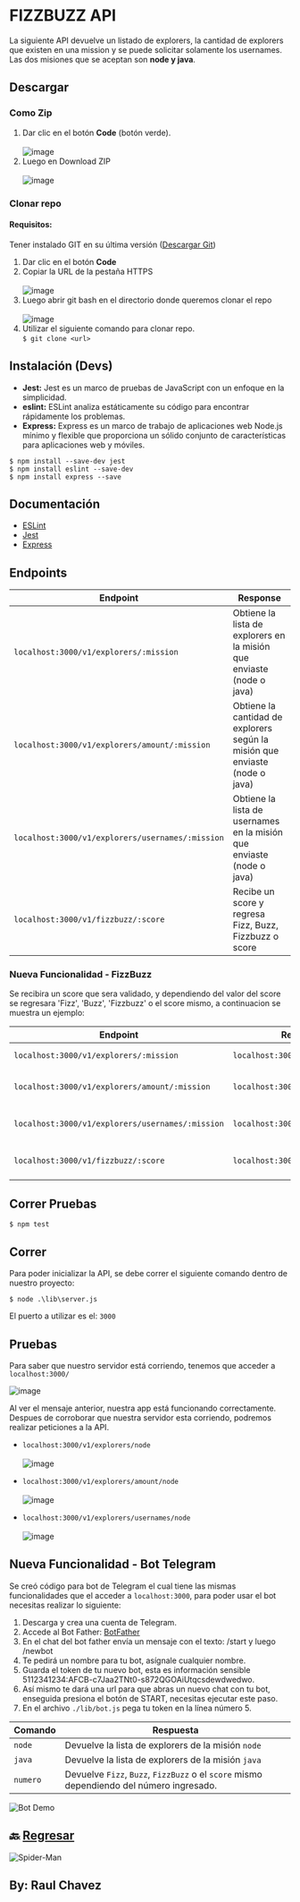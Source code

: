 # FIZZBUZZ API
La siguiente API devuelve un listado de explorers, la cantidad de explorers que existen en una mission y se puede solicitar solamente los usernames. 
Las dos misiones que se aceptan son **node y java**.

## Descargar
### Como Zip
1. Dar clic en el botón **Code** (botón verde). <br><br>
![image](https://user-images.githubusercontent.com/54995852/166087539-00642130-4945-4cb8-ba25-b39ab9c70679.png)
2. Luego en Download ZIP <br> <br>
![image](https://user-images.githubusercontent.com/54995852/166087555-66743b43-a27d-4bb1-8588-4847aa94c041.png)

### Clonar repo
#### Requisitos:
Tener instalado GIT en su última versión (<a href="https://git-scm.com/downloads" target="_blank">Descargar Git</a>)
1. Dar clic en el botón **Code**
2. Copiar la URL de la pestaña HTTPS<br> <br>
![image](https://user-images.githubusercontent.com/54995852/166087622-32797e5d-29ca-433c-8608-b6d2f5ac6482.png)
3. Luego abrir git bash en el directorio donde queremos clonar el repo<br><br>
![image](https://user-images.githubusercontent.com/54995852/166087765-ad1ce78b-85dc-412b-976f-b833a812b378.png)
5. Utilizar el siguiente comando para clonar repo.<br>
`$ git clone <url>`

## Instalación (Devs)
- **Jest:** Jest es un marco de pruebas de JavaScript con un enfoque en la simplicidad.
- **eslint:** ESLint analiza estáticamente su código para encontrar rápidamente los problemas.
- **Express:** Express es un marco de trabajo de aplicaciones web Node.js mínimo y flexible que proporciona un sólido conjunto de características para aplicaciones web y móviles.
```
$ npm install --save-dev jest
$ npm install eslint --save-dev
$ npm install express --save
```

## Documentación
- [ESLint](https://eslint.org/docs/user-guide/getting-started)
- [Jest](https://jestjs.io/es-ES/docs/getting-started)
- [Express](https://expressjs.com/en/starter/installing.html)

## Endpoints

| Endpoint                                        | Response                                                                    |
| ------------------------------------------------| ----------------------------------------------------------------------------|
| `localhost:3000/v1/explorers/:mission`          | Obtiene la lista de explorers en la misión que enviaste (node o java)       |
| `localhost:3000/v1/explorers/amount/:mission`   | Obtiene la cantidad de explorers según la misión que enviaste (node o java) |
| `localhost:3000/v1/explorers/usernames/:mission`| Obtiene la lista de usernames en la misión que enviaste (node o java)       |
| `localhost:3000/v1/fizzbuzz/:score`             | Recibe un score y regresa Fizz, Buzz, Fizzbuzz o score                      |

### Nueva Funcionalidad - FizzBuzz
Se recibira un score que sera validado, y dependiendo del valor del score se regresara 'Fizz', 'Buzz', 'Fizzbuzz' o el score mismo, a continuacion se muestra un ejemplo:	

| Endpoint                                       | Request                         | Response                       |
|------------------------------------------------| --------------------------------|--------------------------------|
|`localhost:3000/v1/explorers/:mission`          | `localhost:3000/v1/fizzbuzz/1`  | {score: 1, trick: 1}           |
|`localhost:3000/v1/explorers/amount/:mission`   | `localhost:3000/v1/fizzbuzz/3`  | {score: 3, trick: "Fizzz"}     |
|`localhost:3000/v1/explorers/usernames/:mission`| `localhost:3000/v1/fizzbuzz/5`  | {score: 5, trick: "Buzz"}      |
|`localhost:3000/v1/fizzbuzz/:score`             | `localhost:3000/v1/fizzbuzz/15` | {score: 15, trick: "Fizzbuzz"} |

## Correr Pruebas
```
$ npm test

```

## Correr
Para poder inicializar la API, se debe correr el siguiente comando dentro de nuestro proyecto: 
```
$ node .\lib\server.js
```
El puerto a utilizar es el: `3000`<br>

## Pruebas
Para saber que nuestro servidor está corriendo, tenemos que acceder a `localhost:3000/`

![image](https://user-images.githubusercontent.com/54995852/166087224-0b544de3-61f9-4ed3-b09d-7089633d44a0.png)

Al ver el mensaje anterior, nuestra app está funcionando correctamente.
Despues de corroborar que nuestra servidor esta corriendo, podremos realizar peticiones a la API.

- `localhost:3000/v1/explorers/node` <br><br>
![image](https://user-images.githubusercontent.com/54995852/166087362-9f7479ed-e720-40f7-876f-6d76341c8b55.png)

- `localhost:3000/v1/explorers/amount/node` <br><br>
![image](https://user-images.githubusercontent.com/54995852/166087391-358a4bb7-e8eb-418c-a4d6-4aa205272e0a.png)

- `localhost:3000/v1/explorers/usernames/node` <br><br>
![image](https://user-images.githubusercontent.com/54995852/166087435-5ec0abf5-6dcd-4749-8780-89bf0f1422ff.png)

## Nueva Funcionalidad - Bot Telegram
Se creó código para bot de Telegram el cual tiene las mismas funcionalidades que el acceder a `localhost:3000`, para poder usar el bot necesitas realizar lo siguiente:
1. Descarga y crea una cuenta de Telegram.
2. Accede al Bot Father: [BotFather](https://telegram.me/BotFather)
3. En el chat del bot father envía un mensaje con el texto: /start y luego /newbot
4. Te pedirá un nombre para tu bot, asígnale cualquier nombre.
5. Guarda el token de tu nuevo bot, esta es información sensible 5112341234:AFCB-c7Jaa2TNt0-s872QGOAiUtqcsdewdwedwo.
6. Así mismo te dará una url para que abras un nuevo chat con tu bot, enseguida presiona el botón de START, necesitas ejecutar este paso.
7. En el archivo `./lib/bot.js` pega tu token en la línea número 5.

| Comando  | Respuesta                                                                                 |
|----------| ------------------------------------------------------------------------------------------|
|`node`    | Devuelve la lista de explorers de la misión `node`                                        |
|`java`    | Devuelve la lista de explorers de la misión `java`                                        |
|`numero`  | Devuelve `Fizz`, `Buzz`, `FizzBuzz` o el `score` mismo dependiendo del número ingresado.  |

![Bot Demo](https://user-images.githubusercontent.com/54995852/167234476-b34ee979-dfbc-47fe-87c6-c20a9d559988.gif)

## 🔙 [Regresar](https://github.com/xXChAvE2Xx/playbook/tree/main/weekly_mission_4)
![Spider-Man](https://media.giphy.com/media/QYkX9IMHthYn0Y3pcG/giphy.gif)
## By: Raul Chavez
